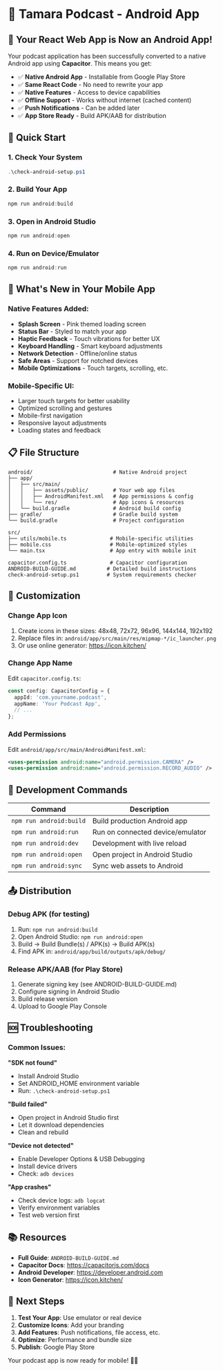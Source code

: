 # 📱 Tamara Podcast - Android App

## 🎉 Your React Web App is Now an Android App!

Your podcast application has been successfully converted to a native Android app using **Capacitor**. This means you get:

- ✅ **Native Android App** - Installable from Google Play Store
- ✅ **Same React Code** - No need to rewrite your app
- ✅ **Native Features** - Access to device capabilities
- ✅ **Offline Support** - Works without internet (cached content)
- ✅ **Push Notifications** - Can be added later
- ✅ **App Store Ready** - Build APK/AAB for distribution

## 🚀 Quick Start

### 1. Check Your System
```powershell
.\check-android-setup.ps1
```

### 2. Build Your App
```powershell
npm run android:build
```

### 3. Open in Android Studio
```powershell
npm run android:open
```

### 4. Run on Device/Emulator
```powershell
npm run android:run
```

## 📱 What's New in Your Mobile App

### Native Features Added:
- **Splash Screen** - Pink themed loading screen
- **Status Bar** - Styled to match your app
- **Haptic Feedback** - Touch vibrations for better UX
- **Keyboard Handling** - Smart keyboard adjustments
- **Network Detection** - Offline/online status
- **Safe Areas** - Support for notched devices
- **Mobile Optimizations** - Touch targets, scrolling, etc.

### Mobile-Specific UI:
- Larger touch targets for better usability
- Optimized scrolling and gestures
- Mobile-first navigation
- Responsive layout adjustments
- Loading states and feedback

## 📋 File Structure

```
android/                          # Native Android project
├── app/
│   ├── src/main/
│   │   ├── assets/public/        # Your web app files
│   │   ├── AndroidManifest.xml   # App permissions & config
│   │   └── res/                  # App icons & resources
│   └── build.gradle              # Android build config
├── gradle/                       # Gradle build system
└── build.gradle                  # Project configuration

src/
├── utils/mobile.ts              # Mobile-specific utilities
├── mobile.css                   # Mobile-optimized styles
└── main.tsx                     # App entry with mobile init

capacitor.config.ts              # Capacitor configuration
ANDROID-BUILD-GUIDE.md          # Detailed build instructions
check-android-setup.ps1         # System requirements checker
```

## 🎨 Customization

### Change App Icon
1. Create icons in these sizes: 48x48, 72x72, 96x96, 144x144, 192x192
2. Replace files in: `android/app/src/main/res/mipmap-*/ic_launcher.png`
3. Or use online generator: https://icon.kitchen/

### Change App Name
Edit `capacitor.config.ts`:
```typescript
const config: CapacitorConfig = {
  appId: 'com.yourname.podcast',
  appName: 'Your Podcast App',
  // ...
};
```

### Add Permissions
Edit `android/app/src/main/AndroidManifest.xml`:
```xml
<uses-permission android:name="android.permission.CAMERA" />
<uses-permission android:name="android.permission.RECORD_AUDIO" />
```

## 🔧 Development Commands

| Command | Description |
|---------|-------------|
| `npm run android:build` | Build production Android app |
| `npm run android:run` | Run on connected device/emulator |
| `npm run android:dev` | Development with live reload |
| `npm run android:open` | Open project in Android Studio |
| `npm run android:sync` | Sync web assets to Android |

## 📤 Distribution

### Debug APK (for testing)
1. Run: `npm run android:build`
2. Open Android Studio: `npm run android:open`
3. Build → Build Bundle(s) / APK(s) → Build APK(s)
4. Find APK in: `android/app/build/outputs/apk/debug/`

### Release APK/AAB (for Play Store)
1. Generate signing key (see ANDROID-BUILD-GUIDE.md)
2. Configure signing in Android Studio
3. Build release version
4. Upload to Google Play Console

## 🆘 Troubleshooting

### Common Issues:

**"SDK not found"**
- Install Android Studio
- Set ANDROID_HOME environment variable
- Run: `.\check-android-setup.ps1`

**"Build failed"**
- Open project in Android Studio first
- Let it download dependencies
- Clean and rebuild

**"Device not detected"**
- Enable Developer Options & USB Debugging
- Install device drivers
- Check: `adb devices`

**"App crashes"**
- Check device logs: `adb logcat`
- Verify environment variables
- Test web version first

## 📚 Resources

- **Full Guide**: `ANDROID-BUILD-GUIDE.md`
- **Capacitor Docs**: https://capacitorjs.com/docs
- **Android Developer**: https://developer.android.com
- **Icon Generator**: https://icon.kitchen/

## 🎯 Next Steps

1. **Test Your App**: Use emulator or real device
2. **Customize Icons**: Add your branding
3. **Add Features**: Push notifications, file access, etc.
4. **Optimize**: Performance and bundle size
5. **Publish**: Google Play Store

Your podcast app is now ready for mobile! 🚀📱
